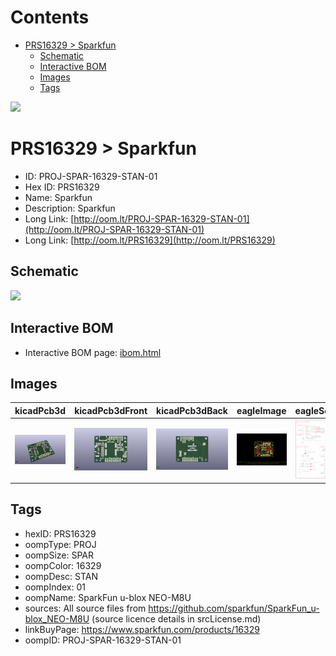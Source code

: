 



Contents
========

* [PRS16329 > Sparkfun](#prs16329--sparkfun)
	* [Schematic](#schematic)
	* [Interactive BOM](#interactive-bom)
	* [Images](#images)
	* [Tags](#tags)
  
![][im]
# PRS16329 > Sparkfun

- ID: PROJ-SPAR-16329-STAN-01
- Hex ID: PRS16329
- Name: Sparkfun
- Description: Sparkfun
- Long Link: [http://oom.lt/PROJ-SPAR-16329-STAN-01](http://oom.lt/PROJ-SPAR-16329-STAN-01)
- Long Link: [http://oom.lt/PRS16329](http://oom.lt/PRS16329)

## Schematic
  
![][schem]
## Interactive BOM

- Interactive BOM page: [ibom.html](https://htmlpreview.github.io/?https://github.com/oomlout/oomlout_OOMP_projects/blob/main/PROJ-SPAR-16329-STAN-01/kicad/bom/ibom.html)

## Images
  
  

|kicadPcb3d|kicadPcb3dFront|kicadPcb3dBack|eagleImage|eagleSchemImage|
| :---: | :---: | :---: | :---: | :---: |
|[![kicadPcb3d](kicadPcb3d_140.png)](kicadPcb3d.png)|[![kicadPcb3dFront](kicadPcb3dFront_140.png)](kicadPcb3dFront.png)|[![kicadPcb3dBack](kicadPcb3dBack_140.png)](kicadPcb3dBack.png)|[![eagleImage](eagleImage_140.png)](eagleImage.png)|[![eagleSchemImage](eagleSchemImage_140.png)](eagleSchemImage.png)|

## Tags

- hexID: PRS16329
- oompType: PROJ
- oompSize: SPAR
- oompColor: 16329
- oompDesc: STAN
- oompIndex: 01
- oompName: SparkFun u-blox NEO-M8U
- sources: All source files from https://github.com/sparkfun/SparkFun_u-blox_NEO-M8U (source licence details in srcLicense.md)
- linkBuyPage: https://www.sparkfun.com/products/16329
- oompID: PROJ-SPAR-16329-STAN-01



[im]: kicadPcb3d_450.png
[schem]: eagleSchemImage.png
